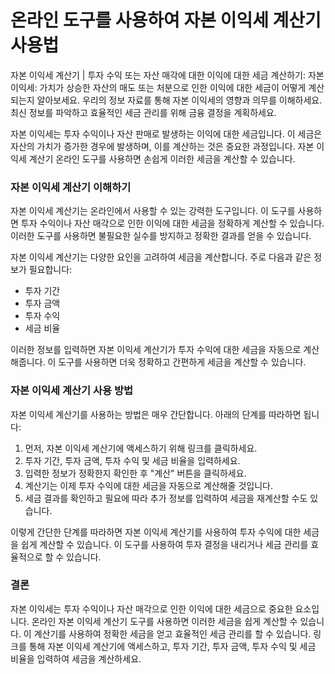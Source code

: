온라인 도구를 사용하여 자본 이익세 계산기 사용법
===========================

자본 이익세 계산기 | 투자 수익 또는 자산 매각에 대한 이익에 대한 세금 계산하기: 자본 이익세: 가치가 상승한 자산의 매도 또는 처분으로 인한 이익에 대한 세금이 어떻게 계산되는지 알아보세요. 우리의 정보 자료를 통해 자본 이익세의 영향과 의무를 이해하세요. 최신 정보를 파악하고 효율적인 세금 관리를 위해 금융 결정을 계획하세요.

자본 이익세는 투자 수익이나 자산 판매로 발생하는 이익에 대한 세금입니다. 이 세금은 자산의 가치가 증가한 경우에 발생하며, 이를 계산하는 것은 중요한 과정입니다. 자본 이익세 계산기 온라인 도구를 사용하면 손쉽게 이러한 세금을 계산할 수 있습니다.

### 자본 이익세 계산기 이해하기

자본 이익세 계산기는 온라인에서 사용할 수 있는 강력한 도구입니다. 이 도구를 사용하면 투자 수익이나 자산 매각으로 인한 이익에 대한 세금을 정확하게 계산할 수 있습니다. 이러한 도구를 사용하면 불필요한 실수를 방지하고 정확한 결과를 얻을 수 있습니다.

자본 이익세 계산기는 다양한 요인을 고려하여 세금을 계산합니다. 주로 다음과 같은 정보가 필요합니다:

- 투자 기간
- 투자 금액
- 투자 수익
- 세금 비율

이러한 정보를 입력하면 자본 이익세 계산기가 투자 수익에 대한 세금을 자동으로 계산해줍니다. 이 도구를 사용하면 더욱 정확하고 간편하게 세금을 계산할 수 있습니다.

### 자본 이익세 계산기 사용 방법

자본 이익세 계산기를 사용하는 방법은 매우 간단합니다. 아래의 단계를 따라하면 됩니다:

1. 먼저, 자본 이익세 계산기에 액세스하기 위해 링크를 클릭하세요.
2. 투자 기간, 투자 금액, 투자 수익 및 세금 비율을 입력하세요.
3. 입력한 정보가 정확한지 확인한 후 "계산" 버튼을 클릭하세요.
4. 계산기는 이제 투자 수익에 대한 세금을 자동으로 계산해줄 것입니다.
5. 세금 결과를 확인하고 필요에 따라 추가 정보를 입력하여 세금을 재계산할 수도 있습니다.

이렇게 간단한 단계를 따라하면 자본 이익세 계산기를 사용하여 투자 수익에 대한 세금을 쉽게 계산할 수 있습니다. 이 도구를 사용하여 투자 결정을 내리거나 세금 관리를 효율적으로 할 수 있습니다.

### 결론

자본 이익세는 투자 수익이나 자산 매각으로 인한 이익에 대한 세금으로 중요한 요소입니다. 온라인 자본 이익세 계산기 도구를 사용하면 이러한 세금을 쉽게 계산할 수 있습니다. 이 계산기를 사용하여 정확한 세금을 얻고 효율적인 세금 관리를 할 수 있습니다. 링크를 통해 자본 이익세 계산기에 액세스하고, 투자 기간, 투자 금액, 투자 수익 및 세금 비율을 입력하여 세금을 계산하세요.